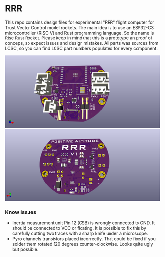 # RRR
This repo contains design files for experimental "RRR" flight computer for Trust Vector Control model rockets. The main idea is to use an ESP32-C3 microcontroller (RISC V) and Rust programming language. So the name is Risc Rust Rocket.
Please keep in mind that this is a prototype an proof of conceps, so expect issues and design mistakes. All parts was sources from LCSC, so you can find LCSC part numbers populated for every component.

![](front_side.png)
![](back_side.png)

### Know issues
- Inertia measurement unit Pin 12 (CSB) is wrongly connected to GND. It should be connected to VCC or floating. It is possible to fix this by carefully cutting two traces with a sharp knife under a microscope.
- Pyro channels transistors placed incorrectly. That could be fixed if you solder them rotated 120 degrees counter-clockwise. Looks quite ugly but possible.